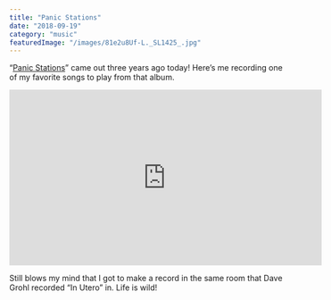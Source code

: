 ```yaml
---
title: "Panic Stations"
date: "2018-09-19"
category: "music"
featuredImage: "/images/81e2u8Uf-L._SL1425_.jpg"
---
```


“[Panic Stations](<https://en.wikipedia.org/wiki/Panic_Stations_(album)>)” came out three years ago today! Here’s me recording one of my favorite songs to play from that album.

<iframe width="560" height="315" src="https://www.youtube.com/embed/IMc_r4Nb05Q" title="YouTube video player" frameborder="0" allow="accelerometer; autoplay; clipboard-write; encrypted-media; gyroscope; picture-in-picture" allowfullscreen></iframe>

Still blows my mind that I got to make a record in the same room that Dave Grohl recorded “In Utero” in. Life is wild!
